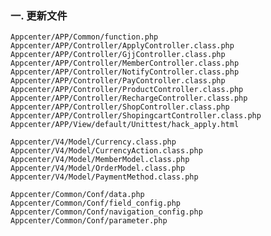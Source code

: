 ### 一. 更新文件

	Appcenter/APP/Common/function.php
	Appcenter/APP/Controller/ApplyController.class.php
	Appcenter/APP/Controller/GjjController.class.php
	Appcenter/APP/Controller/MemberController.class.php
	Appcenter/APP/Controller/NotifyController.class.php
	Appcenter/APP/Controller/PayController.class.php
	Appcenter/APP/Controller/ProductController.class.php
	Appcenter/APP/Controller/RechargeController.class.php
	Appcenter/APP/Controller/ShopController.class.php
	Appcenter/APP/Controller/ShopingcartController.class.php
	Appcenter/APP/View/default/Unittest/hack_apply.html

	Appcenter/V4/Model/Currency.class.php
	Appcenter/V4/Model/CurrencyAction.class.php
	Appcenter/V4/Model/MemberModel.class.php
	Appcenter/V4/Model/OrderModel.class.php
	Appcenter/V4/Model/PaymentMethod.class.php

	Appcenter/Common/Conf/data.php
	Appcenter/Common/Conf/field_config.php
	Appcenter/Common/Conf/navigation_config.php
	Appcenter/Common/Conf/parameter.php
